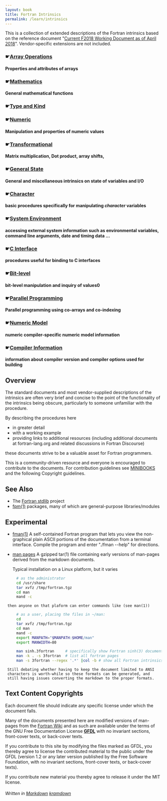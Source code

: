 ```yaml
---
layout: book
title: Fortran Intrinsics
permalink: /learn/intrinsics
---
```

This is a collection of extended descriptions of the Fortran intrinsics
based on the reference document
"[Current F2018 Working Document as of April 2018](http://isotc.iso.org/livelink/livelink?func=ll&objId=19442438&objAction=Open)".
Vendor-specific extensions are not included.

### &#9755;[Array Operations]({{site.baseurl}}/learn/intrinsics/ARRAY_index) 
#### Properties and attributes of arrays
### &#9755;[Mathematics]({{site.baseurl}}/learn/intrinsics/MATH_index) 
#### General mathematical functions
### &#9755;[Type and Kind]({{site.baseurl}}/learn/intrinsics/TYPE_index) 
### &#9755;[Numeric]({{site.baseurl}}/learn/intrinsics/NUMERIC_index) 
#### Manipulation and properties of numeric values
### &#9755;[Transformational]({{site.baseurl}}/learn/intrinsics/TRANSFORM_index) 
#### Matrix multiplication, Dot product, array shifts,
### &#9755;[General State]({{site.baseurl}}/learn/intrinsics/STATE_index) 
#### General and miscellaneous intrinsics on state of variables and I/O
### &#9755;[Character]({{site.baseurl}}/learn/intrinsics/CHARACTER_index) 
#### basic procedures specifically for manipulating _character_ variables
### &#9755;[System Environment]({{site.baseurl}}/learn/intrinsics/SYSTEM_index) 
#### accessing external system information such as environmental variables, command line arguments, date and timing data ...
### &#9755;[C Interface]({{site.baseurl}}/learn/intrinsics/C_index) 
#### procedures useful for binding to C interfaces
### &#9755;[Bit-level]({{site.baseurl}}/learn/intrinsics/BIT_index) 
#### bit-level manipulation and inquiry of values0
### &#9755;[Parallel Programming]({{site.baseurl}}/learn/intrinsics/PARALLEL_index) 
#### Parallel programming using co-arrays and co-indexing
### &#9755;[Numeric Model]({{site.baseurl}}/learn/intrinsics/MODEL_index) 
#### numeric compiler-specific numeric model information
### &#9755;[Compiler Information]({{site.baseurl}}/learn/intrinsics/COMPILER_index) 
#### information about compiler version and compiler options used for building

## Overview
The standard documents and most vendor-supplied descriptions of
the intrinsics are often very brief and concise to the point of the
functionality of the intrinsics being obscure, particularly to someone
unfamiliar with  the procedure.

By describing the procedures here 
   * in greater detail 
   * with a working example
   * providing links to additional resources
     (including additional documents at fortran-lang.org and related
     discussions in Fortran Discourse)

these documents strive to be a valuable asset for Fortran programmers.

This is a community-driven resource and everyone is encouraged to contribute 
to the documents. For contribution guidelines see
[MINIBOOKS](https://github.com/fortran-lang/fortran-lang.org/blob/master/MINIBOOKS.md)
and the following Copyright guidelines.

## See Also
   - The [Fortran stdlib](https://stdlib.fortran-lang.org/) project
   - [fpm(1)](https://fortran-lang.org/packages/fpm) packages, many of which are general-purpose libraries/modules

## Experimental

   - [fman(1)](http://www.urbanjost.altervista.org/SUPPLEMENTS/fman.f90) A self-contained Fortran program that
     lets you view the non-graphical plain ASCII portions of the
     documentation from a terminal interface. Compile the program and
     enter "./fman --help" for directions. 

   - [man pages](http://www.urbanjost.altervista.org/SUPPLEMENTS/fortran.tgz) A gzipped tar(1) file containing
     early versions of man-pages derived from the markdown documents.

     Typical installation on a Linux platform, but it varies
```bash
     # as the administrator
     cd /usr/share
     tar xvfz /tmp/fortran.tgz
     cd man
     mand -c
```
     then anyone on that plaform can enter commands like (see man(1))
```bash
     # as a user, placing the files in ~/man:
     cd 
     tar xvfz /tmp/fortran.tgz
     cd man
     mand -c
     export MANPATH="$MANPATH:$HOME/man"
     export MANWIDTH=80
```
```bash
     man sinh.3fortran     # specifically show Fortran sinh(3) documentation
     man -k . -s 3fortran  # list all fortran pages
     man -s 3fortran --regex '.*' |col -b # show all Fortran intrinsics
```

     Still debating whether having to keep the document limited to ANSI
     characters is worth-while so these formats can be generated, and
     still having issues converting the markdown to the proper formats.

## Text Content Copyrights

Each document file should indicate any specific license under which the
document falls.

Many of the documents presented here are modified versions of man-pages from the
[Fortran Wiki](https://fortranwiki.org)
and as such are available under the terms of the GNU
Free Documentation License [__GFDL__](GNU_Free_Documentation_License.md)
with no invariant sections, front-cover texts, or back-cover texts.

If you contribute to this site by modifying the files marked as GFDL,
you thereby agree to license the contributed material to the public
under the GFDL (version 1.2 or any later version published by the Free
Software Foundation, with no invariant sections, front-cover texts,
or back-cover texts).

If you contribute new material you thereby agree to release it under
the MIT license.

###### Written in [Markdown](https://github.com/adam-p/markdown-here/wiki/Markdown-Cheatsheet) [kramdown](https://kramdown.gettalong.org/syntax.html)
